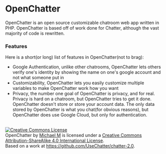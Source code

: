 # OpenChatter

OpenChatter is an open source customizable chatroom web app written in PHP. OpenChatter is based off of work done for Chatter, although the vast majority of code is rewritten. 

### Features
Here is a short(or long) list of features in OpenChatter(not to brag):
- Google Authentication, unlike other chatrooms, OpenChatter lets others verify one's identity by showing the name on one's google account and not what someone put in
- Customizability, OpenChatter lets you easily customize multiple variables to make OpenChatter work how you want
- Privacy, the number one goal of OpenChatter is privacy, and for real. Privacy is hard on a chatroom, but OpenChatter tries to get it done. OpenChatter doesn't store or store your account data. The only data stored by OpenChatter is what you chat(for obvious reasons), but OpenChatter does use Google Cloud, but only for authentication.

<br><a rel="license" href="http://creativecommons.org/licenses/by-sa/4.0/"><img alt="Creative Commons License" style="border-width:0" src="https://i.creativecommons.org/l/by-sa/4.0/88x31.png" /></a><br /><span xmlns:dct="http://purl.org/dc/terms/" property="dct:title">OpenChatter</span> by <a xmlns:cc="http://creativecommons.org/ns#" href="https://github.com/michaelfm1211/OpenChatter" property="cc:attributionName" rel="cc:attributionURL">Michael M</a> is licensed under a <a rel="license" href="http://creativecommons.org/licenses/by-sa/4.0/">Creative Commons Attribution-ShareAlike 4.0 International License</a>.<br />Based on a work at <a xmlns:dct="http://purl.org/dc/terms/" href="https://github.com/UseChatter/chatter-2.0" rel="dct:source">https://github.com/UseChatter/chatter-2.0</a>.
